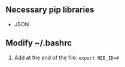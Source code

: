 
## Necessary pip libraries

* JSON

## Modify ~/.bashrc

1. Add at the end of the file:
   ``` export NEB_ID=# ```

